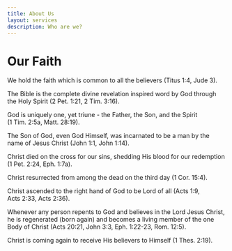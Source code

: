 ```yaml
---
title: About Us
layout: services
description: Who are we?
---
```


# Our Faith

We hold the faith which is common to all the believers (Titus&nbsp;1:4, Jude&nbsp;3).

The Bible is the complete divine revelation inspired word by God through the Holy Spirit (2&nbsp;Pet.&nbsp;1:21, 2&nbsp;Tim.&nbsp;3:16).

God is uniquely one, yet triune - the Father, the Son, and the Spirit (1&nbsp;Tim.&nbsp;2:5a, Matt.&nbsp;28:19).

The Son of God, even God Himself, was incarnated to be a man by the name of Jesus Christ (John&nbsp;1:1, John&nbsp;1:14).

Christ died on the cross for our sins, shedding His blood for our redemption (1&nbsp;Pet.&nbsp;2:24, Eph.&nbsp;1:7a).

Christ resurrected from among the dead on the third day (1&nbsp;Cor.&nbsp;15:4).

Christ ascended to the right hand of God to be Lord of all (Acts&nbsp;1:9, Acts&nbsp;2:33, Acts&nbsp;2:36).

Whenever any person repents to God and believes in the Lord Jesus Christ, he is regenerated (born again) and becomes a living member of the one Body of Christ (Acts&nbsp;20:21, John&nbsp;3:3, Eph.&nbsp;1:22-23, Rom.&nbsp;12:5).

Christ is coming again to receive His believers to Himself (1&nbsp;Thes.&nbsp;2:19).
